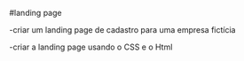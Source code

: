 #landing page

-criar um landing page de cadastro para uma empresa fictícia 

-criar a landing page usando o CSS e o Html
